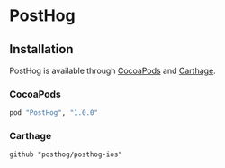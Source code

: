 # PostHog

## Installation

PostHog is available through [CocoaPods](http://cocoapods.org) and [Carthage](https://github.com/Carthage/Carthage).

### CocoaPods

```ruby
pod "PostHog", "1.0.0"
```

### Carthage

```
github "posthog/posthog-ios"
```
